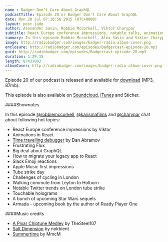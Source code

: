 ```yaml
---
name : Badger Don’t Care About GraphQL
podcastTitle: Episode 20 or Badger Don't Care About GraphQL
date: Mon 20 Jul 07:10:56 2015 (UTC+0000)
layout: post.jade
author: Alexander Savin, Robbie McCorkell, Viktor Charypar
subtitle: React Europe conference impressions, notable talks, animations in React, big deal about GraphQL, migrating your legacy app to React, Slack Emoji reactions, Apple Music impressions, London Tube strike day, touchable holograms
summary: In this episode Robbie Mccorkell, Alex Savin and Viktor Charypar talk about React Europe conference impressions, notable talks, animations in React, big deal about GraphQL, migrating your legacy app to React, Slack Emoji reactions, Apple Music impressions, London Tube strike day, and touchable holograms. For full shownotes and links check our website http://www.radiobadger.com
image: http://radiobadger.com/images/badger-radio-album-cover.png
enclosure: http://radiobadger.com/episodes/Badgercast-episode-20.mp3
guid: http://radiobadger.com/episodes/Badgercast-episode-20.mp3
duration: 1:29:15
length: 87437003
albumCover: http://radiobadger.com/images/badger-radio-album-cover.png
---
```


Episode 20 of our podcast is released and available for [download](http://radiobadger.com/episodes/Badgercast-episode-20.mp3) (MP3, 87mb).

This episode is also available on [Soundcloud](https://soundcloud.com/karismafilms/radio-badger-episode-20), [iTunes](https://itunes.apple.com/gb/podcast/radio-badger-tech-podcast/id918884643?mt=2) and Sticher.

####Shownotes

In this episode [@robbiemccorkell](https://twitter.com/robbiemccorkell), [@karismafilms](https://twitter.com/karismafilms) and [@charypar](https://twitter.com/charypar) chat about following hot topics:

* React Europe conference impressions by Viktor
* Animations in React
* [Time travelling debugger](https://www.youtube.com/watch?v=xsSnOQynTHs) by Dan Abramov
* Frustrating Flux
* Big deal about GraphQL
* How to migrate your legacy app to React
* Slack Emoji reactions
* Apple Music first impressions
* Tube strike day
* Challenges of cycling in London
* Walking commute from Leyton to Holborn
* Notable Twitter trends on London tube strike
* Touchable holograms
* A bunch of upcoming Star Wars sequels
* Armada - upcoming book by the author of Ready Player One

####Music credits

* [A Pixar Chiptune Medley](https://soundcloud.com/thesteel107/a-pixar-chiptune-medley) by TheSteel107
* [Salt Dimension](https://soundcloud.com/nokbient/salt-dimension) by nokbient
* [Summertime](https://soundcloud.com/mmcm/summertime) by MmcM
